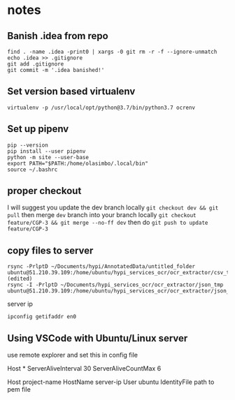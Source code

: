 # notes

## Banish .idea from repo

```
find . -name .idea -print0 | xargs -0 git rm -r -f --ignore-unmatch
echo .idea >> .gitignore  
git add .gitignore  
git commit -m '.idea banished!'
```

## Set version based virtualenv

`virtualenv -p /usr/local/opt/python@3.7/bin/python3.7 ocrenv`


## Set up pipenv

```
pip --version 
pip install --user pipenv 
python -m site --user-base 
export PATH="$PATH:/home/olasimbo/.local/bin" 
source ~/.bashrc
```

## proper checkout

I will suggest you update the dev branch locally `git checkout dev && git pull` then merge `dev` branch into your branch locally `git checkout feature/CGP-3 && git merge --no-ff dev`
then do `git push to update feature/CGP-3`


## copy files to server

```
rsync -PrlptD ~/Documents/hypi/AnnotatedData/untitled_folder ubuntu@51.210.39.109:/home/ubuntu/hypi_services_ocr/ocr_extractor/csv_tmp (edited)
rsync -I -PrlptD ~/Documents/hypi_services_ocr/ocr_extractor/json_tmp ubuntu@51.210.39.109:/home/ubuntu/hypi_services_ocr/ocr_extractor/json_tmp
```

server ip

`ipconfig getifaddr en0`


## Using VSCode with Ubuntu/Linux server

use remote explorer and set this in config file

Host *
ServerAliveInterval 30
ServerAliveCountMax 6


Host project-name
    HostName server-ip
    User ubuntu
    IdentityFile path to pem file
